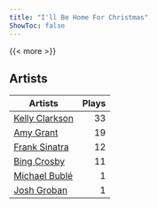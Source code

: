 ```yaml
---
title: "I'll Be Home For Christmas"
ShowToc: false
---
```


{{< more >}}

## Artists
Artists | Plays 
----- | -----: 
[Kelly Clarkson](/artists/kelly-clarkson-34788) | 33
[Amy Grant](/artists/amy-grant-3053) | 19
[Frank Sinatra](/artists/frank-sinatra-739) | 12
[Bing Crosby](/artists/bing-crosby-1864) | 11
[Michael Bublé](/artists/michael-buble-58319) | 1
[Josh Groban](/artists/josh-groban-58260) | 1

